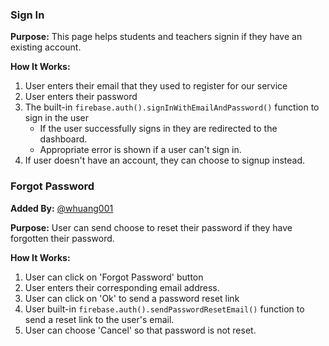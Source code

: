 ### Sign In

**Purpose:** This page helps students and teachers signin if they have an existing account.

**How It Works:** 
1. User enters their email that they used to register for our service
2. User enters their password
3. The built-in `firebase.auth().signInWithEmailAndPassword()` function to sign in the user
    - If the user successfully signs in they are redirected to the dashboard.
    - Appropriate error is shown if a user can't sign in.
4. If user doesn't have an account, they can choose to signup instead.

### Forgot Password
**Added By:** [@whuang001](https://github.com/whuang001)

**Purpose:** User can send choose to reset their password if they have forgotten their password.

**How It Works:**  
1. User can click on 'Forgot Password' button
2. User enters their corresponding email address.
3. User can click on 'Ok' to send a password reset link
4. User built-in `firebase.auth().sendPasswordResetEmail()` function to send a reset link to the user's email.
5. User can choose 'Cancel' so that password is not reset.
